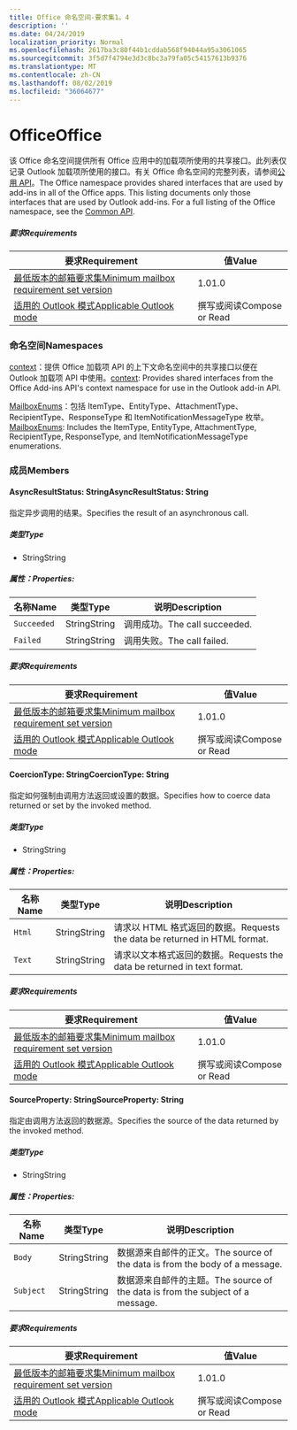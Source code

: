 ```yaml
---
title: Office 命名空间-要求集1。4
description: ''
ms.date: 04/24/2019
localization_priority: Normal
ms.openlocfilehash: 2617ba3c80f44b1cddab568f94044a95a3061065
ms.sourcegitcommit: 3f5d7f4794e3d3c8bc3a79fa05c54157613b9376
ms.translationtype: MT
ms.contentlocale: zh-CN
ms.lasthandoff: 08/02/2019
ms.locfileid: "36064677"
---
```

# <a name="office"></a><span data-ttu-id="21bf4-102">Office</span><span class="sxs-lookup"><span data-stu-id="21bf4-102">Office</span></span>

<span data-ttu-id="21bf4-p101">该 Office 命名空间提供所有 Office 应用中的加载项所使用的共享接口。此列表仅记录 Outlook 加载项所使用的接口。有关 Office 命名空间的完整列表，请参阅[公用 API](/javascript/api/office)。</span><span class="sxs-lookup"><span data-stu-id="21bf4-p101">The Office namespace provides shared interfaces that are used by add-ins in all of the Office apps. This listing documents only those interfaces that are used by Outlook add-ins. For a full listing of the Office namespace, see the [Common API](/javascript/api/office).</span></span>

##### <a name="requirements"></a><span data-ttu-id="21bf4-105">要求</span><span class="sxs-lookup"><span data-stu-id="21bf4-105">Requirements</span></span>

|<span data-ttu-id="21bf4-106">要求</span><span class="sxs-lookup"><span data-stu-id="21bf4-106">Requirement</span></span>| <span data-ttu-id="21bf4-107">值</span><span class="sxs-lookup"><span data-stu-id="21bf4-107">Value</span></span>|
|---|---|
|[<span data-ttu-id="21bf4-108">最低版本的邮箱要求集</span><span class="sxs-lookup"><span data-stu-id="21bf4-108">Minimum mailbox requirement set version</span></span>](/office/dev/add-ins/reference/requirement-sets/outlook-api-requirement-sets)| <span data-ttu-id="21bf4-109">1.0</span><span class="sxs-lookup"><span data-stu-id="21bf4-109">1.0</span></span>|
|[<span data-ttu-id="21bf4-110">适用的 Outlook 模式</span><span class="sxs-lookup"><span data-stu-id="21bf4-110">Applicable Outlook mode</span></span>](/outlook/add-ins/#extension-points)| <span data-ttu-id="21bf4-111">撰写或阅读</span><span class="sxs-lookup"><span data-stu-id="21bf4-111">Compose or Read</span></span>|

### <a name="namespaces"></a><span data-ttu-id="21bf4-112">命名空间</span><span class="sxs-lookup"><span data-stu-id="21bf4-112">Namespaces</span></span>

<span data-ttu-id="21bf4-113">[context](Office.context.md)：提供 Office 加载项 API 的上下文命名空间中的共享接口以便在 Outlook 加载项 API 中使用。</span><span class="sxs-lookup"><span data-stu-id="21bf4-113">[context](Office.context.md): Provides shared interfaces from the Office Add-ins API's context namespace for use in the Outlook add-in API.</span></span>

<span data-ttu-id="21bf4-114">[MailboxEnums](/javascript/api/outlook/office.mailboxenums.attachmenttype?view=outlook-js-1.4)：包括 ItemType、EntityType、AttachmentType、RecipientType、ResponseType 和 ItemNotificationMessageType 枚举。</span><span class="sxs-lookup"><span data-stu-id="21bf4-114">[MailboxEnums](/javascript/api/outlook/office.mailboxenums.attachmenttype?view=outlook-js-1.4): Includes the ItemType, EntityType, AttachmentType, RecipientType, ResponseType, and ItemNotificationMessageType enumerations.</span></span>

### <a name="members"></a><span data-ttu-id="21bf4-115">成员</span><span class="sxs-lookup"><span data-stu-id="21bf4-115">Members</span></span>

#### <a name="asyncresultstatus-string"></a><span data-ttu-id="21bf4-116">AsyncResultStatus: String</span><span class="sxs-lookup"><span data-stu-id="21bf4-116">AsyncResultStatus: String</span></span>

<span data-ttu-id="21bf4-117">指定异步调用的结果。</span><span class="sxs-lookup"><span data-stu-id="21bf4-117">Specifies the result of an asynchronous call.</span></span>

##### <a name="type"></a><span data-ttu-id="21bf4-118">类型</span><span class="sxs-lookup"><span data-stu-id="21bf4-118">Type</span></span>

*   <span data-ttu-id="21bf4-119">String</span><span class="sxs-lookup"><span data-stu-id="21bf4-119">String</span></span>

##### <a name="properties"></a><span data-ttu-id="21bf4-120">属性：</span><span class="sxs-lookup"><span data-stu-id="21bf4-120">Properties:</span></span>

|<span data-ttu-id="21bf4-121">名称</span><span class="sxs-lookup"><span data-stu-id="21bf4-121">Name</span></span>| <span data-ttu-id="21bf4-122">类型</span><span class="sxs-lookup"><span data-stu-id="21bf4-122">Type</span></span>| <span data-ttu-id="21bf4-123">说明</span><span class="sxs-lookup"><span data-stu-id="21bf4-123">Description</span></span>|
|---|---|---|
|`Succeeded`| <span data-ttu-id="21bf4-124">String</span><span class="sxs-lookup"><span data-stu-id="21bf4-124">String</span></span>|<span data-ttu-id="21bf4-125">调用成功。</span><span class="sxs-lookup"><span data-stu-id="21bf4-125">The call succeeded.</span></span>|
|`Failed`| <span data-ttu-id="21bf4-126">String</span><span class="sxs-lookup"><span data-stu-id="21bf4-126">String</span></span>|<span data-ttu-id="21bf4-127">调用失败。</span><span class="sxs-lookup"><span data-stu-id="21bf4-127">The call failed.</span></span>|

##### <a name="requirements"></a><span data-ttu-id="21bf4-128">要求</span><span class="sxs-lookup"><span data-stu-id="21bf4-128">Requirements</span></span>

|<span data-ttu-id="21bf4-129">要求</span><span class="sxs-lookup"><span data-stu-id="21bf4-129">Requirement</span></span>| <span data-ttu-id="21bf4-130">值</span><span class="sxs-lookup"><span data-stu-id="21bf4-130">Value</span></span>|
|---|---|
|[<span data-ttu-id="21bf4-131">最低版本的邮箱要求集</span><span class="sxs-lookup"><span data-stu-id="21bf4-131">Minimum mailbox requirement set version</span></span>](/office/dev/add-ins/reference/requirement-sets/outlook-api-requirement-sets)| <span data-ttu-id="21bf4-132">1.0</span><span class="sxs-lookup"><span data-stu-id="21bf4-132">1.0</span></span>|
|[<span data-ttu-id="21bf4-133">适用的 Outlook 模式</span><span class="sxs-lookup"><span data-stu-id="21bf4-133">Applicable Outlook mode</span></span>](/outlook/add-ins/#extension-points)| <span data-ttu-id="21bf4-134">撰写或阅读</span><span class="sxs-lookup"><span data-stu-id="21bf4-134">Compose or Read</span></span>|

#### <a name="coerciontype-string"></a><span data-ttu-id="21bf4-135">CoercionType: String</span><span class="sxs-lookup"><span data-stu-id="21bf4-135">CoercionType: String</span></span>

<span data-ttu-id="21bf4-136">指定如何强制由调用方法返回或设置的数据。</span><span class="sxs-lookup"><span data-stu-id="21bf4-136">Specifies how to coerce data returned or set by the invoked method.</span></span>

##### <a name="type"></a><span data-ttu-id="21bf4-137">类型</span><span class="sxs-lookup"><span data-stu-id="21bf4-137">Type</span></span>

*   <span data-ttu-id="21bf4-138">String</span><span class="sxs-lookup"><span data-stu-id="21bf4-138">String</span></span>

##### <a name="properties"></a><span data-ttu-id="21bf4-139">属性：</span><span class="sxs-lookup"><span data-stu-id="21bf4-139">Properties:</span></span>

|<span data-ttu-id="21bf4-140">名称</span><span class="sxs-lookup"><span data-stu-id="21bf4-140">Name</span></span>| <span data-ttu-id="21bf4-141">类型</span><span class="sxs-lookup"><span data-stu-id="21bf4-141">Type</span></span>| <span data-ttu-id="21bf4-142">说明</span><span class="sxs-lookup"><span data-stu-id="21bf4-142">Description</span></span>|
|---|---|---|
|`Html`| <span data-ttu-id="21bf4-143">String</span><span class="sxs-lookup"><span data-stu-id="21bf4-143">String</span></span>|<span data-ttu-id="21bf4-144">请求以 HTML 格式返回的数据。</span><span class="sxs-lookup"><span data-stu-id="21bf4-144">Requests the data be returned in HTML format.</span></span>|
|`Text`| <span data-ttu-id="21bf4-145">String</span><span class="sxs-lookup"><span data-stu-id="21bf4-145">String</span></span>|<span data-ttu-id="21bf4-146">请求以文本格式返回的数据。</span><span class="sxs-lookup"><span data-stu-id="21bf4-146">Requests the data be returned in text format.</span></span>|

##### <a name="requirements"></a><span data-ttu-id="21bf4-147">要求</span><span class="sxs-lookup"><span data-stu-id="21bf4-147">Requirements</span></span>

|<span data-ttu-id="21bf4-148">要求</span><span class="sxs-lookup"><span data-stu-id="21bf4-148">Requirement</span></span>| <span data-ttu-id="21bf4-149">值</span><span class="sxs-lookup"><span data-stu-id="21bf4-149">Value</span></span>|
|---|---|
|[<span data-ttu-id="21bf4-150">最低版本的邮箱要求集</span><span class="sxs-lookup"><span data-stu-id="21bf4-150">Minimum mailbox requirement set version</span></span>](/office/dev/add-ins/reference/requirement-sets/outlook-api-requirement-sets)| <span data-ttu-id="21bf4-151">1.0</span><span class="sxs-lookup"><span data-stu-id="21bf4-151">1.0</span></span>|
|[<span data-ttu-id="21bf4-152">适用的 Outlook 模式</span><span class="sxs-lookup"><span data-stu-id="21bf4-152">Applicable Outlook mode</span></span>](/outlook/add-ins/#extension-points)| <span data-ttu-id="21bf4-153">撰写或阅读</span><span class="sxs-lookup"><span data-stu-id="21bf4-153">Compose or Read</span></span>|

#### <a name="sourceproperty-string"></a><span data-ttu-id="21bf4-154">SourceProperty: String</span><span class="sxs-lookup"><span data-stu-id="21bf4-154">SourceProperty: String</span></span>

<span data-ttu-id="21bf4-155">指定由调用方法返回的数据源。</span><span class="sxs-lookup"><span data-stu-id="21bf4-155">Specifies the source of the data returned by the invoked method.</span></span>

##### <a name="type"></a><span data-ttu-id="21bf4-156">类型</span><span class="sxs-lookup"><span data-stu-id="21bf4-156">Type</span></span>

*   <span data-ttu-id="21bf4-157">String</span><span class="sxs-lookup"><span data-stu-id="21bf4-157">String</span></span>

##### <a name="properties"></a><span data-ttu-id="21bf4-158">属性：</span><span class="sxs-lookup"><span data-stu-id="21bf4-158">Properties:</span></span>

|<span data-ttu-id="21bf4-159">名称</span><span class="sxs-lookup"><span data-stu-id="21bf4-159">Name</span></span>| <span data-ttu-id="21bf4-160">类型</span><span class="sxs-lookup"><span data-stu-id="21bf4-160">Type</span></span>| <span data-ttu-id="21bf4-161">说明</span><span class="sxs-lookup"><span data-stu-id="21bf4-161">Description</span></span>|
|---|---|---|
|`Body`| <span data-ttu-id="21bf4-162">String</span><span class="sxs-lookup"><span data-stu-id="21bf4-162">String</span></span>|<span data-ttu-id="21bf4-163">数据源来自邮件的正文。</span><span class="sxs-lookup"><span data-stu-id="21bf4-163">The source of the data is from the body of a message.</span></span>|
|`Subject`| <span data-ttu-id="21bf4-164">String</span><span class="sxs-lookup"><span data-stu-id="21bf4-164">String</span></span>|<span data-ttu-id="21bf4-165">数据源来自邮件的主题。</span><span class="sxs-lookup"><span data-stu-id="21bf4-165">The source of the data is from the subject of a message.</span></span>|

##### <a name="requirements"></a><span data-ttu-id="21bf4-166">要求</span><span class="sxs-lookup"><span data-stu-id="21bf4-166">Requirements</span></span>

|<span data-ttu-id="21bf4-167">要求</span><span class="sxs-lookup"><span data-stu-id="21bf4-167">Requirement</span></span>| <span data-ttu-id="21bf4-168">值</span><span class="sxs-lookup"><span data-stu-id="21bf4-168">Value</span></span>|
|---|---|
|[<span data-ttu-id="21bf4-169">最低版本的邮箱要求集</span><span class="sxs-lookup"><span data-stu-id="21bf4-169">Minimum mailbox requirement set version</span></span>](/office/dev/add-ins/reference/requirement-sets/outlook-api-requirement-sets)| <span data-ttu-id="21bf4-170">1.0</span><span class="sxs-lookup"><span data-stu-id="21bf4-170">1.0</span></span>|
|[<span data-ttu-id="21bf4-171">适用的 Outlook 模式</span><span class="sxs-lookup"><span data-stu-id="21bf4-171">Applicable Outlook mode</span></span>](/outlook/add-ins/#extension-points)| <span data-ttu-id="21bf4-172">撰写或阅读</span><span class="sxs-lookup"><span data-stu-id="21bf4-172">Compose or Read</span></span>|

